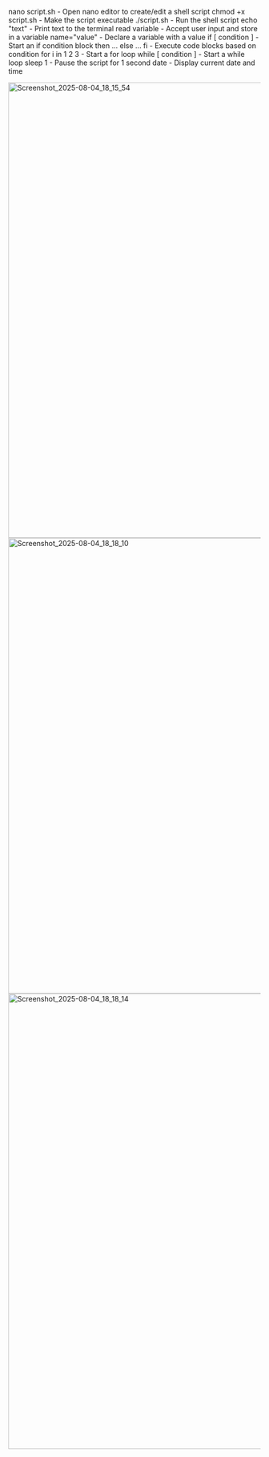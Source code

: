 nano script.sh           - Open nano editor to create/edit a shell script
chmod +x script.sh       - Make the script executable
./script.sh              - Run the shell script
echo "text"              - Print text to the terminal
read variable            - Accept user input and store in a variable
name="value"             - Declare a variable with a value
if [ condition ]         - Start an if condition block
then ... else ... fi     - Execute code blocks based on condition
for i in 1 2 3           - Start a for loop
while [ condition ]      - Start a while loop
sleep 1                  - Pause the script for 1 second
date                     - Display current date and time


<img width="1920" height="909" alt="Screenshot_2025-08-04_18_15_54" src="https://github.com/user-attachments/assets/a24537f3-8bbc-4871-abd3-0b435645cb68" />

<img width="1920" height="909" alt="Screenshot_2025-08-04_18_18_10" src="https://github.com/user-attachments/assets/79a00dd6-59eb-410e-bb2a-025fe3a39ddc" />

<img width="1920" height="909" alt="Screenshot_2025-08-04_18_18_14" src="https://github.com/user-attachments/assets/933fb2af-120d-442f-bb16-d88eefc172a1" />



